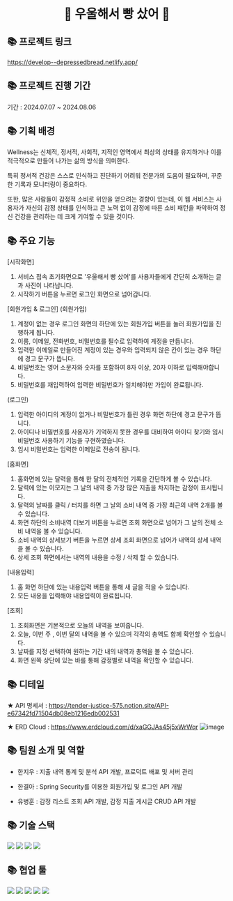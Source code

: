 <div align="center">
  <h1 style="display: inline-block; margin: 0 50px;">🍞 우울해서 빵 샀어 🍞</h1>
</div>

## 📚 프로젝트 링크 
<https://develop--depressedbread.netlify.app/>

## 📚 프로젝트 진행 기간 
기간 : 2024.07.07 ~ 2024.08.06

## 📚 기획 배경 
Wellness는 신체적, 정서적, 사회적, 지적인 영역에서 최상의 상태를 유지하거나 이를 적극적으로 만들어 나가는 삶의 방식을 의미한다. 

특히 정서적 건강은 스스로 인식하고 진단하기 어려워 전문가의 도움이 필요하며, 꾸준한 기록과 모니터링이 중요하다. 

또한, 많은 사람들이 감정적 소비로 위안을 얻으려는 경향이 있는데, 이 웹 서비스는 사용자가 자신의 감정 상태를 인식하고 큰 노력 없이 감정에 따른 소비 패턴을 파악하여 정신 건강을 관리하는 데 크게 기여할 수 있을 것이다.

## 📚 주요 기능

[시작화면]
1) 서비스 접속 초기화면으로 '우울해서 빵 샀어'를 사용자들에게 간단히 소개하는 글과 사진이 나타납니다.
2) 시작하기 버튼을 누르면 로그인 화면으로 넘어갑니다.

[회원가입 & 로그인]
(회원가입)
1) 계정이 없는 경우 로그인 화면의 하단에 있는 회원가입 버튼을 눌러 회원가입을 진행하게 됩니다.
2) 이름, 이메일, 전화번호, 비밀번호를 필수로 입력하여 계정을 만듭니다. 
4) 입력한 이메일로 만들어진 계정이 있는 경우와 입력되지 않은 칸이 있는 경우 하단에 경고 문구가 뜹니다.
5) 비밀번호는 영어 소문자와 숫자를 포함하여 8자 이상, 20자 이하로 입력해야합니다.
6) 비밀번호를 재입력하여 입력한 비밀번호가 일치해야만 가입이 완료됩니다.

(로그인)
1) 입력한 아이디의 계정이 없거나 비밀번호가 틀린 경우 화면 하단에 경고 문구가 뜹니다.
2) 아이디나 비밀번호를 사용자가 기억하지 못한 경우를 대비하여 아이디 찾기와 임시 비밀번호 사용하기 기능을 구현하였습니다.
3) 임시 비밀번호는 입력한 이메일로 전송이 됩니다.

[홈화면]
1) 홈화면에 있는 달력을 통해 한 달의 전체적인 기록을 간단하게 볼 수 있습니다.
2) 달력에 있는 이모지는 그 날의 내역 중 가장 많은 지출을 차지하는 감정이 표시됩니다.
2) 달력의 날짜를 클릭 / 터치를 하면 그 날의 소비 내역 중 가장 최근의 내역 2개를 볼 수 있습니다.
3) 화면 하단의 소비내역 더보기 버튼을 누르면 조회 화면으로 넘어가 그 날의 전체 소비 내역을 볼 수 있습니다.
4) 소비 내역의 상세보기 버튼을 누르면 상세 조회 화면으로 넘어가 내역의 상세 내역을 볼 수 있습니다.
5) 상세 조회 화면에서는 내역의 내용을 수정 / 삭제 할 수 있습니다.

[내용입력]
1) 홈 화면 하단에 있는 내용입력 버튼을 통해 새 글을 적을 수 있습니다.
2) 모든 내용을 입력해야 내용입력이 완료됩니다.

[조회]
1) 조회화면은 기본적으로 오늘의 내역을 보여줍니다.
2) 오늘, 이번 주 , 이번 달의 내역을 볼 수 있으며 각각의 총액도 함께 확인할 수 있습니다.
3) 날짜를 지정 선택하여 원하는 기간 내의 내역과 총액을 볼 수 있습니다.
3) 화면 왼쪽 상단에 있는 바를 통해 감정별로 내역을 확인할 수 있습니다.



## 📚 디테일
★ API 명세서 : <https://tender-justice-575.notion.site/API-e67342fd71504db08eb1216edb002531>

★ ERD Cloud : <https://www.erdcloud.com/d/xaGGJAs45j5xWrWqr>
![image](https://github.com/user-attachments/assets/416589a7-f66a-4353-97ba-fd0de8c839d1)


## 📚 팀원 소개 및 역할
+ 한지우 : 지출 내역 통계 및 분석 API 개발, 프로덕트 배포 및 서버 관리
  
+ 한결아 : Spring Security를 이용한 회원가입 및 로그인 API 개발

+ 유병훈 : 감정 리스트 조회 API 개발, 감정 지출 게시글 CRUD API 개발 

## 📚 기술 스택
<div align=left> 
 <img src="https://img.shields.io/badge/java-007396?style=for-the-badge&logo=java&logoColor=white">
 <img src="https://img.shields.io/badge/springboot-6DB33F?style=for-the-badge&logo=springboot&logoColor=white">
 <img src="https://img.shields.io/badge/Spring Security-6DB33F?style=for-the-badge&logo=Spring Security&logoColor=white">
 <img src="https://img.shields.io/badge/mysql-4479A1?style=for-the-badge&logo=mysql&logoColor=white">
</div>

## 📚 협업 툴
<div align=left> 
 <img src="https://img.shields.io/badge/github-181717?style=for-the-badge&logo=github&logoColor=white">
 <img src="https://img.shields.io/badge/git-F05032?style=for-the-badge&logo=git&logoColor=white">
 <img src="https://img.shields.io/badge/Notion-F3F3F3?style=for-the-badge&logo=Notion&logoColor=black">
 <img src="https://img.shields.io/badge/Figma-F24E1E?style=for-the-badge&logo=Figma&logoColor=white">
 <img src="https://img.shields.io/badge/Discord-5865F2?style=for-the-badge&logo=Discord&logoColor=white">
</div>

